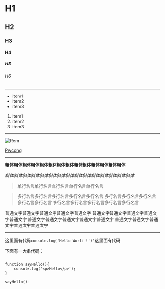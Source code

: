 # H1
## H2
### H3
#### H4
##### H5
###### H6

**********************

* item1
* item2
* item3

1. item1
2. item2
3. item3

**********************

![Rem](http://i1.hdslb.com/bfs/archive/7b216a0fa9da638b0133c1ddd8012842ba2b75fc.jpg)

[Pwcong](http://www.pwcong.me)

**********************

**粗体粗体粗体粗体粗体粗体粗体粗体粗体粗体粗体粗体粗体粗体**

*斜体斜体斜体斜体斜体斜体斜体斜体斜体斜体斜体斜体斜体斜体斜体*

> 单行名言单行名言单行名言单行名言单行名言

> 多行名言多行名言多行名言多行名言多行名言
> 多行名言多行名言多行名言多行名言多行名言
> 多行名言多行名言多行名言多行名言多行名言

普通文字普通文字普通文字普通文字普通文字
普通文字普通文字普通文字普通文字普通文字
普通文字普通文字普通文字普通文字普通文字
普通文字普通文字普通文字普通文字普通文字

**********************

这里面有代码`console.log('Hello World !')'`这里面有代码

下面有一大串代码：
```

function sayHello(){
    console.log('<p>Hello</p>');
}

sayHello();


```
